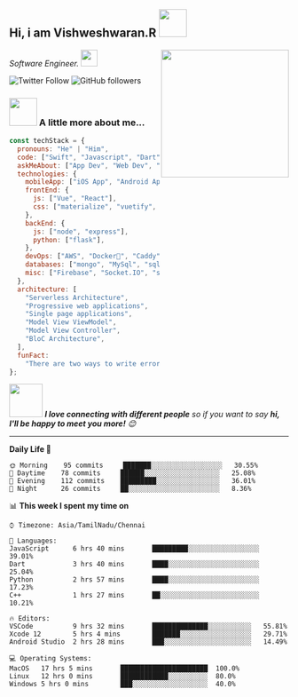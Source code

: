 <h2>Hi, i am Vishweshwaran.R <img src="https://media.giphy.com/media/12oufCB0MyZ1Go/giphy.gif" width="50"></h2>
<img align='right' src="https://media.giphy.com/media/M9gbBd9nbDrOTu1Mqx/giphy.gif" width="230">
<p><em>Software Engineer. <img src="https://media.giphy.com/media/WUlplcMpOCEmTGBtBW/giphy.gif" width="30"> 
</em></p>

![Twitter Follow](https://img.shields.io/twitter/follow/vishwaiosdev?label=follow&style=social)
![GitHub followers](https://img.shields.io/github/followers/vishwaiosdev?label=Follow&style=social)

### <img src="https://media.giphy.com/media/VgCDAzcKvsR6OM0uWg/giphy.gif" width="50"> A little more about me...

```javascript
const techStack = {
  pronouns: "He" | "Him",
  code: ["Swift", "Javascript", "Dart", "C++", "Python", "Java"],
  askMeAbout: ["App Dev", "Web Dev", "FullStack Dev", "DevOps"],
  technologies: {
    mobileApp: ["iOS App", "Android App", "React Native", "Flutter"],
    frontEnd: {
      js: ["Vue", "React"],
      css: ["materialize", "vuetify", "bootstrap"],
    },
    backEnd: {
      js: ["node", "express"],
      python: ["flask"],
    },
    devOps: ["AWS", "Docker🐳", "Caddy", "Nginx"],
    databases: ["mongo", "MySql", "sqlite", "Realm"],
    misc: ["Firebase", "Socket.IO", "selenium", "open-cv", "php"],
  },
  architecture: [
    "Serverless Architecture",
    "Progressive web applications",
    "Single page applications",
    "Model View ViewModel",
    "Model View Controller",
    "BloC Architecture",
  ],
  funFact:
    "There are two ways to write error-free programs; only the third one works",
};
```

<img src="https://media.giphy.com/media/LnQjpWaON8nhr21vNW/giphy.gif" width="60"> <em><b>I love connecting with different people</b> so if you want to say <b>hi, I'll be happy to meet you more!</b> 😊</em>

---

<!--START_SECTION:waka-->

**Daily Life 🐤**

```text
🌞 Morning    95 commits     ███████░░░░░░░░░░░░░░░░░░   30.55%
🌆 Daytime    78 commits     ██████░░░░░░░░░░░░░░░░░░░   25.08%
🌃 Evening    112 commits    █████████░░░░░░░░░░░░░░░░   36.01%
🌙 Night      26 commits     ██░░░░░░░░░░░░░░░░░░░░░░░   8.36%

```

📊 **This week I spent my time on**

```text
⌚︎ Timezone: Asia/TamilNadu/Chennai

💬 Languages:
JavaScript      6 hrs 40 mins       █████████░░░░░░░░░░░░░░░░░░   39.01%
Dart            3 hrs 40 mins       ████░░░░░░░░░░░░░░░░░░░░░░░   25.04%
Python          2 hrs 57 mins       ████░░░░░░░░░░░░░░░░░░░░░░░   17.23%
C++             1 hrs 27 mins       ██░░░░░░░░░░░░░░░░░░░░░░░░░   10.21%

🔥 Editors:
VSCode          9 hrs 32 mins       ██████████████░░░░░░░░░░░   55.81%
Xcode 12        5 hrs 4 mins        ███████░░░░░░░░░░░░░░░░░░   29.71%
Android Studio  2 hrs 28 mins       ███░░░░░░░░░░░░░░░░░░░░░░   14.49%

💻 Operating Systems:
MacOS   17 hrs 5 mins       ██████████████████████  100.0%
Linux   12 hrs 0 mins       ████████████░░░░░░░░░░  80.0%
Windows 5 hrs 0 mins        ███░░░░░░░░░░░░░░░░░░░  40.0%
```
